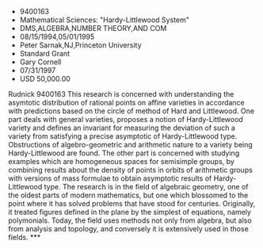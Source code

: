 
* 9400163
* Mathematical Sciences: "Hardy-Littlewood System"
* DMS,ALGEBRA,NUMBER THEORY,AND COM
* 08/15/1994,05/01/1995
* Peter Sarnak,NJ,Princeton University
* Standard Grant
* Gary Cornell
* 07/31/1997
* USD 50,000.00

Rudnick 9400163 This research is concerned with understanding the asymtotic
distribution of rational points on affine varieties in accordance with
predictions based on the circle of method of Hard and Littlewood. One part deals
with general varieties, proposes a notion of Hardy-Littlewood variety and
defines an invariant for measuring the deviation of such a variety from
satisfying a precise asymptotic of Hardy-Littlewood type. Obstructions of
algebro-geometric and arithmetic nature to a variety being Hardy-Littlewood are
found. The other part is concerned with studying examples which are homogeneous
spaces for semisimple groups, by combining results about the density of points
in orbits of arithmetic groups with versions of mass formulae to obtain
asymptotic results of Hardy-Littlewood type. The research is in the field of
algebraic geometry, one of the oldest parts of modern mathematics, but one which
blossomed to the point where it has solved problems that have stood for
centuries. Originally, it treated figures defined in the plane by the simplest
of equations, namely polymonials. Today, the field uses methods not only from
algebra, but also from analysis and topology, and conversely it is extensively
used in those fields. ***
